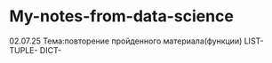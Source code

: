 # My-notes-from-data-science

02.07.25
Тема:повторение пройденного материала(функции)
LIST- 
TUPLE- 
DICT-
